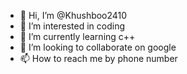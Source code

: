 - 👋 Hi, I’m @Khushboo2410
- 👀 I’m interested in coding
- 🌱 I’m currently learning c++
- 💞️ I’m looking to collaborate on google
- 📫 How to reach me by phone number

<!---
Khushboo2410/Khushboo2410 is a ✨ special ✨ repository because its `README.md` (this file) appears on your GitHub profile.
You can click the Preview link to take a look at your changes.
--->
